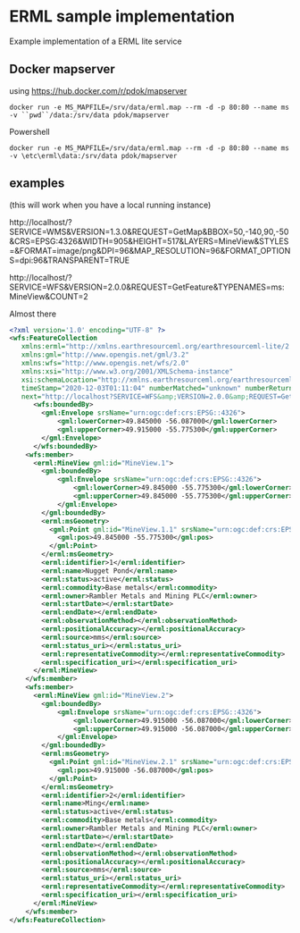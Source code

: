 # ERML sample implementation

Example implementation of a ERML lite service

## Docker mapserver

using https://hub.docker.com/r/pdok/mapserver

`docker run -e MS_MAPFILE=/srv/data/erml.map --rm -d -p 80:80 --name ms -v ``pwd``/data:/srv/data pdok/mapserver`

Powershell


`docker run -e MS_MAPFILE=/srv/data/erml.map --rm -d -p 80:80 --name ms -v \etc\erml\data:/srv/data pdok/mapserver`


## examples

(this will work when you have a local running instance)

http://localhost/?SERVICE=WMS&VERSION=1.3.0&REQUEST=GetMap&BBOX=50,-140,90,-50&CRS=EPSG:4326&WIDTH=905&HEIGHT=517&LAYERS=MineView&STYLES=&FORMAT=image/png&DPI=96&MAP_RESOLUTION=96&FORMAT_OPTIONS=dpi:96&TRANSPARENT=TRUE


http://localhost/?SERVICE=WFS&VERSION=2.0.0&REQUEST=GetFeature&TYPENAMES=ms:MineView&COUNT=2

Almost there

```xml
<?xml version='1.0' encoding="UTF-8" ?>
<wfs:FeatureCollection
   xmlns:erml="http://xmlns.earthresourceml.org/earthresourceml-lite/2.0"
   xmlns:gml="http://www.opengis.net/gml/3.2"
   xmlns:wfs="http://www.opengis.net/wfs/2.0"
   xmlns:xsi="http://www.w3.org/2001/XMLSchema-instance"
   xsi:schemaLocation="http://xmlns.earthresourceml.org/earthresourceml-lite/2.0 http://localhost?SERVICE=WFS&amp;VERSION=2.0.0&amp;REQUEST=DescribeFeatureType&amp;TYPENAME=erml:MineView&amp;OUTPUTFORMAT=application%2Fgml%2Bxml%3B%20version%3D3.2 http://www.opengis.net/wfs/2.0 http://schemas.opengis.net/wfs/2.0/wfs.xsd http://www.opengis.net/gml/3.2 http://schemas.opengis.net/gml/3.2.1/gml.xsd"
   timeStamp="2020-12-03T01:11:04" numberMatched="unknown" numberReturned="2"
   next="http://localhost?SERVICE=WFS&amp;VERSION=2.0.0&amp;REQUEST=GetFeature&amp;TYPENAMES=erml%3AMineView&amp;COUNT=2&amp;STARTINDEX=2">
      <wfs:boundedBy>
      	<gml:Envelope srsName="urn:ogc:def:crs:EPSG::4326">
      		<gml:lowerCorner>49.845000 -56.087000</gml:lowerCorner>
      		<gml:upperCorner>49.915000 -55.775300</gml:upperCorner>
      	</gml:Envelope>
      </wfs:boundedBy>
    <wfs:member>
      <erml:MineView gml:id="MineView.1">
        <gml:boundedBy>
        	<gml:Envelope srsName="urn:ogc:def:crs:EPSG::4326">
        		<gml:lowerCorner>49.845000 -55.775300</gml:lowerCorner>
        		<gml:upperCorner>49.845000 -55.775300</gml:upperCorner>
        	</gml:Envelope>
        </gml:boundedBy>
        <erml:msGeometry>
          <gml:Point gml:id="MineView.1.1" srsName="urn:ogc:def:crs:EPSG::4326">
            <gml:pos>49.845000 -55.775300</gml:pos>
          </gml:Point>
        </erml:msGeometry>
        <erml:identifier>1</erml:identifier>
        <erml:name>Nugget Pond</erml:name>
        <erml:status>active</erml:status>
        <erml:commodity>Base metals</erml:commodity>
        <erml:owner>Rambler Metals and Mining PLC</erml:owner>
        <erml:startDate></erml:startDate>
        <erml:endDate></erml:endDate>
        <erml:observationMethod></erml:observationMethod>
        <erml:positionalAccuracy></erml:positionalAccuracy>
        <erml:source>mms</erml:source>
        <erml:status_uri></erml:status_uri>
        <erml:representativeCommodity></erml:representativeCommodity>
        <erml:specification_uri></erml:specification_uri>
      </erml:MineView>
    </wfs:member>
    <wfs:member>
      <erml:MineView gml:id="MineView.2">
        <gml:boundedBy>
        	<gml:Envelope srsName="urn:ogc:def:crs:EPSG::4326">
        		<gml:lowerCorner>49.915000 -56.087000</gml:lowerCorner>
        		<gml:upperCorner>49.915000 -56.087000</gml:upperCorner>
        	</gml:Envelope>
        </gml:boundedBy>
        <erml:msGeometry>
          <gml:Point gml:id="MineView.2.1" srsName="urn:ogc:def:crs:EPSG::4326">
            <gml:pos>49.915000 -56.087000</gml:pos>
          </gml:Point>
        </erml:msGeometry>
        <erml:identifier>2</erml:identifier>
        <erml:name>Ming</erml:name>
        <erml:status>active</erml:status>
        <erml:commodity>Base metals</erml:commodity>
        <erml:owner>Rambler Metals and Mining PLC</erml:owner>
        <erml:startDate></erml:startDate>
        <erml:endDate></erml:endDate>
        <erml:observationMethod></erml:observationMethod>
        <erml:positionalAccuracy></erml:positionalAccuracy>
        <erml:source>mms</erml:source>
        <erml:status_uri></erml:status_uri>
        <erml:representativeCommodity></erml:representativeCommodity>
        <erml:specification_uri></erml:specification_uri>
      </erml:MineView>
    </wfs:member>
</wfs:FeatureCollection>
```
